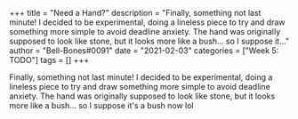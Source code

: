 +++
title = "Need a Hand?"
description = "Finally, something not last minute! I decided to be experimental, doing a lineless piece to try and draw something more simple to avoid deadline anxiety. The hand was originally supposed to look like stone, but it looks more like a bush... so I suppose it..."
author = "Bell-Bones#0091"
date = "2021-02-03"
categories = ["Week 5: TODO"]
tags = []
+++

Finally, something not last minute! I decided to be experimental, doing a lineless piece to try and draw something more simple to avoid deadline anxiety. The hand was originally supposed to look like stone, but it looks more like a bush... so I suppose it's a bush now lol
